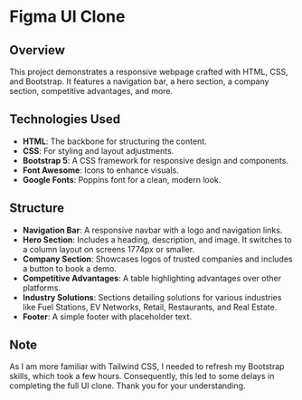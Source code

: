 # Figma UI Clone

## Overview

This project demonstrates a responsive webpage crafted with HTML, CSS, and Bootstrap. It features a navigation bar, a hero section, a company section, competitive advantages, and more.

## Technologies Used

- **HTML**: The backbone for structuring the content.
- **CSS**: For styling and layout adjustments.
- **Bootstrap 5**: A CSS framework for responsive design and components.
- **Font Awesome**: Icons to enhance visuals.
- **Google Fonts**: Poppins font for a clean, modern look.

## Structure

- **Navigation Bar**: A responsive navbar with a logo and navigation links.
- **Hero Section**: Includes a heading, description, and image. It switches to a column layout on screens 1774px or smaller.
- **Company Section**: Showcases logos of trusted companies and includes a button to book a demo.
- **Competitive Advantages**: A table highlighting advantages over other platforms.
- **Industry Solutions**: Sections detailing solutions for various industries like Fuel Stations, EV Networks, Retail, Restaurants, and Real Estate.
- **Footer**: A simple footer with placeholder text.

## Note

As I am more familiar with Tailwind CSS, I needed to refresh my Bootstrap skills, which took a few hours. Consequently, this led to some delays in completing the full UI clone. Thank you for your understanding.
